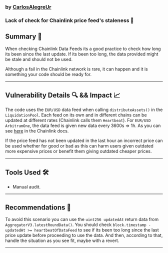 ### by [CarlosAlegreUr](https://github.com/CarlosAlegreUr)

### **Lack of check for Chainlink price feed's staleness** 🔢

## **Summary 📌**

When checking Chainlink Data Feeds its a good practice to check how long its been
since the last update. If its been too long, the data provided might be stale and should
not be used.

Although a fail in the Chainlink network is rare, it can happen and it is
something your code should be ready for.

---

## **Vulnerability Details 🔍 && Impact 📈**

The code uses the `EUR/USD` data feed when calling `distributeAssets()` in the `LiquidationPool`. Each feed on its own and in different chains can be updated at different rates (Chainlink calls them `Heartbeat`). For `EUR/USD ArbitrumOne`, the data feed
is given new data every 3600s => 1h. As you can see [here](https://docs.chain.link/data-feeds/price-feeds/addresses?network=arbitrum&page=1&search=EUR) in the Chainlink docs.

If the price feed has not been updated in the last hour an incorrect price can be used whether
for good or bad as this can harm users given outdated more expensive prices or benefit them giving outdated cheaper prices.

---

## **Tools Used 🛠️**

- Manual audit.

---

## **Recommendations 🎯**

To avoid this scenario you can use the `uint256 updatedAt` return data from `AggregatorV3.latestRoundData()`. You should check `block.timestamp - updatedAt >= heartbeatOfDataFeed` to see if its been too long since the last price update before proceeding to use the data. And then, according to that, handle the situation as you see fit, maybe with a revert.

---